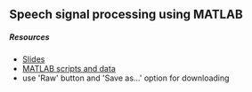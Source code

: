 Speech signal processing using MATLAB
-------------------------------------

##### Resources

- [Slides](slides.pdf)
- [MATLAB scripts and data](matlab)
- use 'Raw' button and 'Save as...' option for downloading

